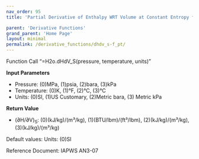 ```yaml
---
nav_order: 95
title: 'Partial Derivative of Enthalpy WRT Volume at Constant Entropy f(P, T)'

parent: 'Derivative Functions'
grand_parent: 'Home Page'
layout: minimal
permalink: /derivative_functions/dhdv_s-f_pt/
---
```


Function Call “=H2o.dHdV\_S(pressure, temperature, units)”

**Input Parameters**

- Pressure: (0)MPa, (1)psia, (2)bara, (3)kPa
- Temperature: (0)K, (1)°F, (2)°C, (3)°C
- Units: (0)SI, (1)US Customary, (2)Metric bara, (3) Metric kPa

**Return Value**

- (∂H/∂V)<sub>S</sub>: (0)(kJ/kg)/(m³/kg), (1)(BTU/lbm)/(ft³/lbm), (2)(kJ/kg)/(m³/kg), (3)(kJ/kg)/(m³/kg)

Default values: Units: (0)SI

Reference Document: IAPWS AN3-07